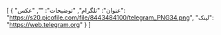 [
  {
    "عنوان": "تلگرام",
    "توضیحات": "",
    "عکس": "https://s20.picofile.com/file/8443484100/telegram_PNG34.png",
    "لینک": "https://web.telegram.org"
  }
]
